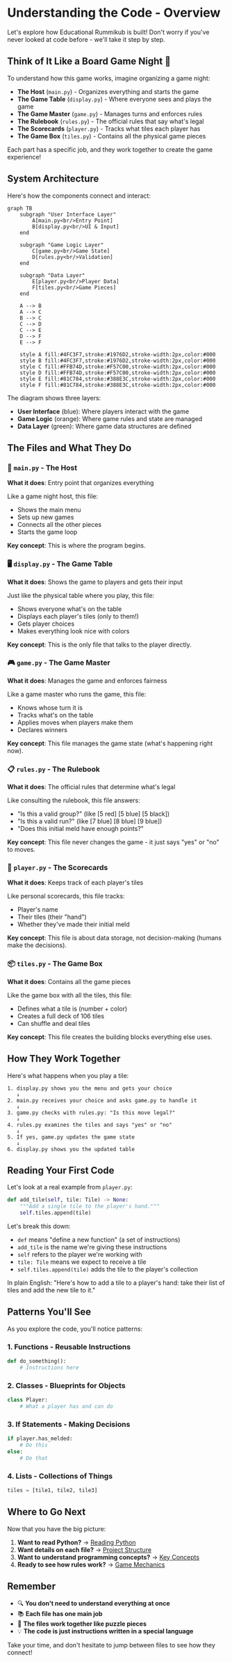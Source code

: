 # Understanding the Code - Overview

Let's explore how Educational Rummikub is built! Don't worry if you've never looked at code before - we'll take it step by step.

## Think of It Like a Board Game Night 🎲

To understand how this game works, imagine organizing a game night:

- **The Host** (`main.py`) - Organizes everything and starts the game
- **The Game Table** (`display.py`) - Where everyone sees and plays the game
- **The Game Master** (`game.py`) - Manages turns and enforces rules
- **The Rulebook** (`rules.py`) - The official rules that say what's legal
- **The Scorecards** (`player.py`) - Tracks what tiles each player has
- **The Game Box** (`tiles.py`) - Contains all the physical game pieces

Each part has a specific job, and they work together to create the game experience!

## System Architecture

Here's how the components connect and interact:

```mermaid
graph TB
    subgraph "User Interface Layer"
        A[main.py<br/>Entry Point] 
        B[display.py<br/>UI & Input]
    end
    
    subgraph "Game Logic Layer"
        C[game.py<br/>Game State]
        D[rules.py<br/>Validation]
    end
    
    subgraph "Data Layer"
        E[player.py<br/>Player Data]
        F[tiles.py<br/>Game Pieces]
    end
    
    A --> B
    A --> C
    B --> C
    C --> D
    C --> E
    D --> F
    E --> F
    
    style A fill:#4FC3F7,stroke:#1976D2,stroke-width:2px,color:#000
    style B fill:#4FC3F7,stroke:#1976D2,stroke-width:2px,color:#000
    style C fill:#FFB74D,stroke:#F57C00,stroke-width:2px,color:#000
    style D fill:#FFB74D,stroke:#F57C00,stroke-width:2px,color:#000
    style E fill:#81C784,stroke:#388E3C,stroke-width:2px,color:#000
    style F fill:#81C784,stroke:#388E3C,stroke-width:2px,color:#000
```

The diagram shows three layers:
- **User Interface** (blue): Where players interact with the game
- **Game Logic** (orange): Where game rules and state are managed
- **Data Layer** (green): Where game data structures are defined

## The Files and What They Do

### 🚪 `main.py` - The Host
**What it does**: Entry point that organizes everything

Like a game night host, this file:
- Shows the main menu
- Sets up new games
- Connects all the other pieces
- Starts the game loop

**Key concept**: This is where the program begins.

### 🖥️ `display.py` - The Game Table
**What it does**: Shows the game to players and gets their input

Just like the physical table where you play, this file:
- Shows everyone what's on the table
- Displays each player's tiles (only to them!)
- Gets player choices
- Makes everything look nice with colors

**Key concept**: This is the only file that talks to the player directly.

### 🎮 `game.py` - The Game Master
**What it does**: Manages the game and enforces fairness

Like a game master who runs the game, this file:
- Knows whose turn it is
- Tracks what's on the table
- Applies moves when players make them
- Declares winners

**Key concept**: This file manages the game state (what's happening right now).

### 📋 `rules.py` - The Rulebook
**What it does**: The official rules that determine what's legal

Like consulting the rulebook, this file answers:
- "Is this a valid group?" (like [5 red] [5 blue] [5 black])
- "Is this a valid run?" (like [7 blue] [8 blue] [9 blue])
- "Does this initial meld have enough points?"

**Key concept**: This file never changes the game - it just says "yes" or "no" to moves.

### 👤 `player.py` - The Scorecards
**What it does**: Keeps track of each player's tiles

Like personal scorecards, this file tracks:
- Player's name
- Their tiles (their "hand")
- Whether they've made their initial meld

**Key concept**: This file is about data storage, not decision-making (humans make the decisions).

### 📦 `tiles.py` - The Game Box
**What it does**: Contains all the game pieces

Like the game box with all the tiles, this file:
- Defines what a tile is (number + color)
- Creates a full deck of 106 tiles
- Can shuffle and deal tiles

**Key concept**: This file creates the building blocks everything else uses.

## How They Work Together

Here's what happens when you play a tile:

```
1. display.py shows you the menu and gets your choice
   ↓
2. main.py receives your choice and asks game.py to handle it
   ↓
3. game.py checks with rules.py: "Is this move legal?"
   ↓
4. rules.py examines the tiles and says "yes" or "no"
   ↓
5. If yes, game.py updates the game state
   ↓
6. display.py shows you the updated table
```

## Reading Your First Code

Let's look at a real example from `player.py`:

```python
def add_tile(self, tile: Tile) -> None:
    """Add a single tile to the player's hand."""
    self.tiles.append(tile)
```

Let's break this down:
- `def` means "define a new function" (a set of instructions)
- `add_tile` is the name we're giving these instructions
- `self` refers to the player we're working with
- `tile: Tile` means we expect to receive a tile
- `self.tiles.append(tile)` adds the tile to the player's collection

In plain English: "Here's how to add a tile to a player's hand: take their list of tiles and add the new tile to it."

## Patterns You'll See

As you explore the code, you'll notice patterns:

### 1. **Functions** - Reusable Instructions
```python
def do_something():
    # Instructions here
```

### 2. **Classes** - Blueprints for Objects
```python
class Player:
    # What a player has and can do
```

### 3. **If Statements** - Making Decisions
```python
if player.has_melded:
    # Do this
else:
    # Do that
```

### 4. **Lists** - Collections of Things
```python
tiles = [tile1, tile2, tile3]
```

## Where to Go Next

Now that you have the big picture:

1. **Want to read Python?** → [Reading Python](reading-python.md)
2. **Want details on each file?** → [Project Structure](project-structure.md)
3. **Want to understand programming concepts?** → [Key Concepts](key-concepts.md)
4. **Ready to see how rules work?** → [Game Mechanics](../game-mechanics/rules.md)

## Remember

- 🔍 **You don't need to understand everything at once**
- 📚 **Each file has one main job**
- 🧩 **The files work together like puzzle pieces**
- 💡 **The code is just instructions written in a special language**

Take your time, and don't hesitate to jump between files to see how they connect!